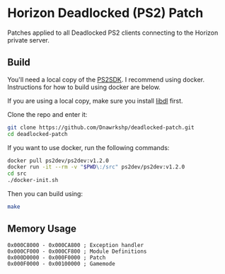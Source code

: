 # Horizon Deadlocked (PS2) Patch

Patches applied to all Deadlocked PS2 clients connecting to the Horizon private server.

## Build

You'll need a local copy of the [PS2SDK](https://github.com/ps2dev/ps2sdk). I recommend using docker. Instructions for how to build using docker are below.

If you are using a local copy, make sure you install [libdl](https://github.com/Dnawrkshp/libdl) first.

Clone the repo and enter it:
```sh
git clone https://github.com/Dnawrkshp/deadlocked-patch.git
cd deadlocked-patch
```

If you want to use docker, run the following commands:
```sh
docker pull ps2dev/ps2dev:v1.2.0
docker run -it --rm -v "$PWD\:/src" ps2dev/ps2dev:v1.2.0
cd src
./docker-init.sh
```

Then you can build using:
```sh
make
```

## Memory Usage

```arm
0x000C8000 - 0x000CA800 ; Exception handler
0x000CF000 - 0x000CF800 ; Module Definitions
0x000D0000 - 0x000F0000 ; Patch
0x000F0000 - 0x00100000 ; Gamemode
```
